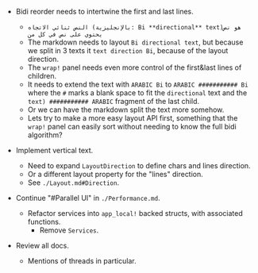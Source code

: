 * Bidi reorder needs to intertwine the first and last lines.
    -  `النص ثنائي الاتجاه (بالإنجليزية: Bi **directional** text)‏ هو نص يحتوي على نص في كل من`
    - The markdown needs to layout `Bi directional text`, but because we split in 3 texts it
      `text direction Bi`, because of the layout direction.
    - The `wrap!` panel needs even more control of the first&last lines of children.
    - It needs to extend the text with `ARABIC Bi` to `ARABIC ########### Bi` where the `#` marks a blank
      space to fit the `directional` text and the ` text) ########### ARABIC` fragment of the last child.
    - Or we can have the markdown split the text more somehow.
    - Lets try to make a more easy layout API first, something that the `wrap!` panel can easily sort without
      needing to know the full bidi algorithm?

* Implement vertical text.
    - Need to expand `LayoutDirection` to define chars and lines direction.
    - Or a different layout property for the "lines" direction.
    - See `./Layout.md#Direction`.

* Continue "#Parallel UI" in `./Performance.md`.
    - Refactor services into `app_local!` backed structs, with associated functions.
        - Remove `Services`.

* Review all docs.
    - Mentions of threads in particular.